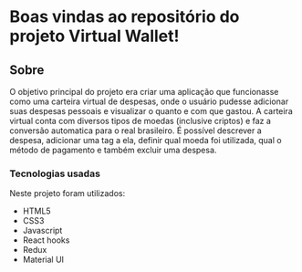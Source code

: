 # Boas vindas ao repositório do projeto Virtual Wallet!

## Sobre

 O objetivo principal do projeto era criar uma aplicação que funcionasse como uma carteira virtual de despesas, onde o usuário pudesse adicionar suas despesas pessoais e visualizar o quanto e com que gastou. A carteira virtual conta com diversos tipos de moedas (inclusive criptos) e faz a conversão automatica para o real brasileiro. É possível descrever a despesa, adicionar uma tag a ela, definir qual moeda foi utilizada, qual o método de pagamento e também excluir uma despesa.
 
 ### Tecnologias usadas
 
  Neste projeto foram utilizados:
  - HTML5
  - CSS3
  - Javascript
  - React hooks
  - Redux
  - Material UI
